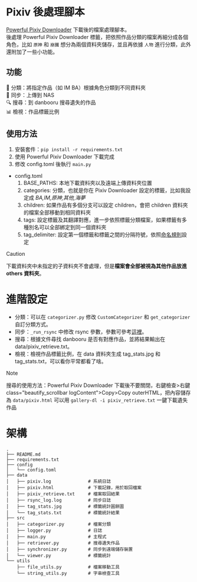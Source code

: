 # Pixiv 後處理腳本
[Powerful Pixiv Downloader](https://github.com/xuejianxianzun/PixivBatchDownloader) 下載後的檔案處理腳本。  
後處理 Powerful Pixiv Downloader 標籤，把依照作品分類的檔案再細分成各個角色，比如 `原神` 和 `崩鐵` 想分為兩個資料夾儲存，並且再依據 `人物` 進行分類，此外還附加了一些小功能。

## 功能
📁 分類：將指定作品（如 IM BA）根據角色分類到不同資料夾  
🔄 同步：上傳到 NAS  
🔍 搜尋：到 danbooru 搜尋遺失的作品  
📊 檢視：作品標籤比例  

## 使用方法
1. 安裝套件：`pip install -r requirements.txt`
2. 使用 Powerful Pixiv Downloader 下載完成
3. 修改 config.toml 後執行 `main.py`  

- config.toml
    1. BASE_PATHS: 本地下載資料夾以及遠端上傳資料夾位置
    2. categories: 分類，也就是你在 Pixiv Downloader 設定的標籤，比如我設定成 *BA,IM,原神,其他,海夢*  
    3. children: 如果作品有多個分支可以設定 children，會把 children 資料夾的檔案全部移動到相同資料夾
    4. tags: 設定標籤及其翻譯對應，進一步依照標籤分類檔案，如果標籤有多種別名可以全部綁定到同一個資料夾
    5. tag_delimiter: 設定第一個標籤和標籤之間的分隔符號，依照[命名規則](https://xuejianxianzun.github.io/PBDWiki/#/zh-tw/%E4%BE%BF%E6%8D%B7%E5%8A%9F%E8%83%BD?id=%e5%84%b2%e5%ad%98%e5%92%8c%e8%bc%89%e5%85%a5%e5%91%bd%e5%90%8d%e8%a6%8f%e5%89%87)設定

> [!CAUTION]  
> 下載資料夾中未指定的子資料夾不會處理，但是**檔案會全部被視為其他作品放進 others 資料夾**。

# 進階設定
- 分類：可以在 `categorizer.py` 修改 `CustomCategorizer` 和 `get_categorizer` 自訂分類方式。
- 同步：`_run_rsync` 中修改 rsync 參數，參數可參考[這裡](https://ysc.goalsoft.com.tw/blog-detail.php?target=back&no=49)。
- 搜尋：根據文件尋找 danbooru 是否有對應作品，並將結果輸出在 data/pixiv_retrieve.txt。    
- 檢視：檢視作品標籤比例，在 data 資料夾生成 tag_stats.jpg 和 tag_stats.txt，可以看你平常都看了啥。  

> [!NOTE]  
> 搜尋的使用方法：Powerful Pixiv Downloader 下載後不要關閉，右鍵檢查>右鍵class="beautify_scrollbar logContent">Copy>Copy outerHTML，把內容儲存為 `data/pixiv.html`
>  可以用 `gallery-dl -i pixiv_retrieve.txt` 一鍵下載遺失作品

# 架構
```
.
├── README.md
├── requirements.txt
├── config
│   └── config.toml
├── data
│   ├── pixiv.log              # 系統日誌
│   ├── pixiv.html             # 下載記錄，用於取回檔案
│   ├── pixiv_retrieve.txt     # 檔案取回結果
│   ├── rsync_log.log          # 同步日誌
│   ├── tag_stats.jpg          # 標籤統計圓餅圖
│   └── tag_stats.txt          # 標籤統計結果
├── src
│   ├── categorizer.py         # 檔案分類
│   ├── logger.py              # 日誌
│   ├── main.py                # 主程式
│   ├── retriever.py           # 搜尋遺失作品
│   ├── synchronizer.py        # 同步到遠端儲存裝置
│   └── viewer.py              # 標籤統計
└── utils
    ├── file_utils.py          # 檔案移動工具
    └── string_utils.py        # 字串檢查工具
```